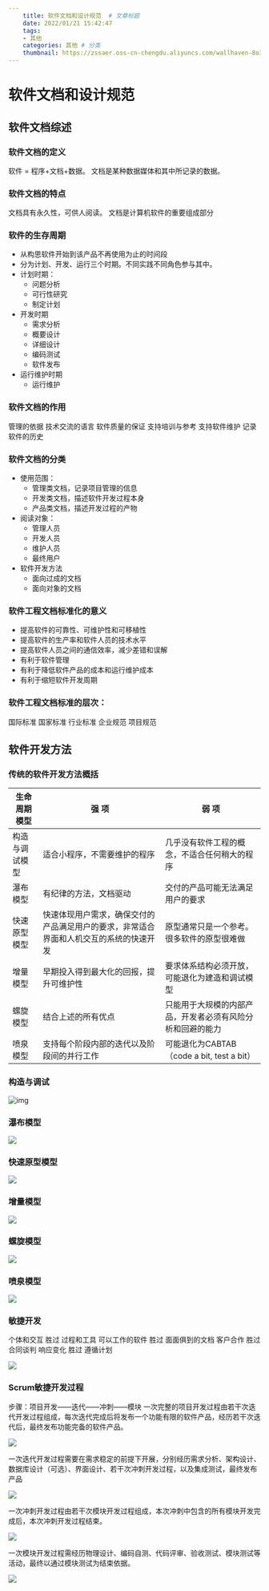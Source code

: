 ```yaml
---
    title: 软件文档和设计规范  # 文章标题  
    date: 2022/01/21 15:42:47
    tags:
    - 其他
    categories: 其他 # 分类
    thumbnail: https://zssaer.oss-cn-chengdu.aliyuncs.com/wallhaven-8o3z2j.png?x-oss-process=style/wallpaper # 略缩图 
---
```

# 软件文档和设计规范

## **软件文档综述**

### 软件文档的定义

软件 = 程序+文档+数据。 文档是某种数据媒体和其中所记录的数据。

### 软件文档的特点

文档具有永久性，可供人阅读。 文档是计算机软件的重要组成部分

### 软件的生存周期

- 从构思软件开始到该产品不再使用为止的时间段
- 分为计划、开发、运行三个时期。不同实践不同角色参与其中。
- 计划时期：
  - 问题分析
  - 可行性研究
  - 制定计划
- 开发时期
  - 需求分析
  - 概要设计
  - 详细设计
  - 编码测试
  - 软件发布
- 运行维护时期
  - 运行维护

### 软件文档的作用

管理的依据 技术交流的语言 软件质量的保证 支持培训与参考 支持软件维护 记录软件的历史

### 软件文档的分类

- 使用范围：
  - 管理类文档，记录项目管理的信息
  - 开发类文档，描述软件开发过程本身
  - 产品类文档，描述开发过程的产物
- 阅读对象：
  - 管理人员
  - 开发人员
  - 维护人员
  - 最终用户
- 软件开发方法
  - 面向过成的文档
  - 面向对象的文档

### 软件工程文档标准化的意义

- 提高软件的可靠性、可维护性和可移植性
- 提高软件的生产率和软件人员的技术水平
- 提高软件人员之间的通信效率，减少差错和误解
- 有利于软件管理
- 有利于降低软件产品的成本和运行维护成本
- 有利于缩短软件开发周期

### 软件工程文档标准的层次：

国际标准 国家标准 行业标准 企业规范 项目规范



## **软件开发方法**

### 传统的软件开发方法概括

| 生命周期模型   | 强  项                                                       | 弱  项                                                     |
| -------------- | ------------------------------------------------------------ | ---------------------------------------------------------- |
| 构造与调试模型 | 适合小程序，不需要维护的程序                                 | 几乎没有软件工程的概念，不适合任何稍大的程序               |
| 瀑布模型       | 有纪律的方法，文档驱动                                       | 交付的产品可能无法满足用户的要求                           |
| 快速原型模型   | 快速体现用户需求，确保交付的产品满足用户的要求，非常适合界面和人机交互的系统的快速开发 | 原型通常只是一个参考。很多软件的原型很难做                 |
| 增量模型       | 早期投入得到最大化的回报，提升可维护性                       | 要求体系结构必须开放，可能退化为建造和调试模型             |
| 螺旋模型       | 结合上述的所有优点                                           | 只能用于大规模的内部产品，开发者必须有风险分析和回避的能力 |
| 喷泉模型       | 支持每个阶段内部的迭代以及阶段间的并行工作                   | 可能退化为CABTAB（code a bit, test a bit）                 |

### 构造与调试

![img](https://zssaer.oss-cn-chengdu.aliyuncs.com/2021-03-08-21-30-24.png)

### 瀑布模型

![](https://zssaer.oss-cn-chengdu.aliyuncs.com/2021-03-08-21-30-38.png)

### 快速原型模型

![](https://zssaer.oss-cn-chengdu.aliyuncs.com/2021-03-08-21-30-56.png)

### 增量模型

![](https://zssaer.oss-cn-chengdu.aliyuncs.com/2021-03-08-21-31-42.png)

### 螺旋模型

![](https://zssaer.oss-cn-chengdu.aliyuncs.com/2021-03-08-21-31-23.png)

### 喷泉模型

![](https://zssaer.oss-cn-chengdu.aliyuncs.com/2021-03-08-21-32-15.png)

### 敏捷开发

个体和交互 胜过 过程和工具 可以工作的软件 胜过 面面俱到的文档 客户合作 胜过 合同谈判 响应变化 胜过 遵循计划

![](https://zssaer.oss-cn-chengdu.aliyuncs.com/2021-03-08-21-32-30.png)

### Scrum敏捷开发过程

步骤：项目开发——迭代——冲刺——模块 一次完整的项目开发过程由若干次迭代开发过程组成，每次迭代完成后将发布一个功能有限的软件产品，经历若干次迭代后，最终发布功能完备的软件产品。

![](https://zssaer.oss-cn-chengdu.aliyuncs.com/2021-03-08-21-32-53.png)

一次迭代开发过程需要在需求稳定的前提下开展，分别经历需求分析、架构设计、数据库设计（可选）、界面设计、若干次冲刺开发过程，以及集成测试，最终发布产品

![](https://zssaer.oss-cn-chengdu.aliyuncs.com/2021-03-08-21-33-09.png)

一次冲刺开发过程由若干次模块开发过程组成，本次冲刺中包含的所有模块开发完成后，本次冲刺开发过程结束。

![](https://zssaer.oss-cn-chengdu.aliyuncs.com/2021-03-08-21-33-26.png)

一次模块开发过程需经历物理设计、编码自测、代码评审、验收测试、模块测试等活动，最终以通过模块测试为结束依据。

![](https://zssaer.oss-cn-chengdu.aliyuncs.com/2021-03-08-21-33-46.png)





